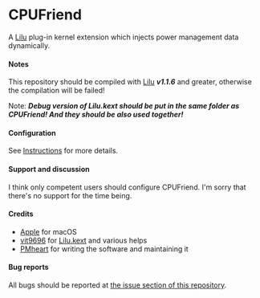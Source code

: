 CPUFriend
=========

A [Lilu](https://github.com/vit9696/Lilu) plug-in kernel extension which injects power management data dynamically.

#### Notes
This repository should be compiled with [Lilu](https://github.com/vit9696/Lilu) ***v1.1.6*** and greater, otherwise the compilation will be failed!

Note: ***Debug version of Lilu.kext should be put in the same folder as CPUFriend! And they should be also used together!***

#### Configuration
See [Instructions](https://github.com/PMheart/CPUFriend/blob/master/Instructions.md) for more details.

#### Support and discussion
I think only competent users should configure CPUFriend. I'm sorry that there's no support for the time being.

#### Credits
- [Apple](https://www.apple.com) for macOS  
- [vit9696](https://github.com/vit9696) for [Lilu.kext](https://github.com/vit9696/Lilu) and various helps
- [PMheart](https://github.com/PMheart) for writing the software and maintaining it

#### Bug reports
All bugs should be reported at [the issue section of this repository](https://github.com/PMheart/CPUFriend/issues).
